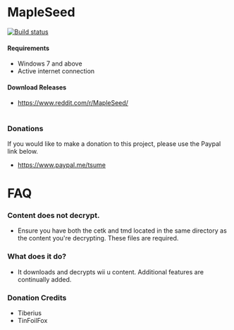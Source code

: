 # MapleSeed
[![Build status](https://ci.appveyor.com/api/projects/status/rdcc6m9tafnsqb1n/branch/master?svg=true)](https://ci.appveyor.com/project/Tsume/maple-tree/branch/master)

#### Requirements
- Windows 7 and above
- Active internet connection

#### Download Releases
- https://www.reddit.com/r/MapleSeed/

# 
### Donations
If you would like to make a donation to this project, please use the Paypal link below.
- https://www.paypal.me/tsume

# 
# FAQ

### Content does not decrypt.
- Ensure you have both the cetk and tmd located in the same directory as the content you're decrypting. These files are required.

### What does it do?
- It downloads and decrypts wii u content. Additional features are continually added.


### Donation Credits
 - Tiberius
 - TinFoilFox
